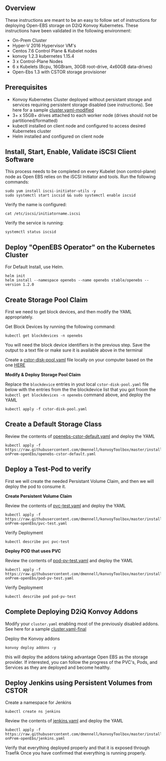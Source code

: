 ## Overview
These instructions are meant to be an easy to follow set of instructions for deploying Open-EBS storage on D2iQ Konvoy Kubernetes.  These instructions have been validated in the following environment:
* On-Prem Cluster
* Hyper-V 2016 Hypervisor VM's
* Centos 7.6 Control Plane & Kubelet nodes
* konvoy 1.2.3 kubernetes 1.15.4
* 3 x Control-Plane Nodes
* 6 x Kubelets (8cpu, 16GBram, 30GB root-drive, 4x60GB data-drives)
* Open-Ebs 1.3 with CSTOR storage provisioner


## Prerequisites
* Konvoy Kubernetes Cluster deployed without persistant storage and services requiring persistent storage disabled (see instructions).  See here for a sample [cluster.yaml-modified](https://raw.githubusercontent.com/dmennell/konvoyToolbox/master/install/konvoy-onPrem-openEbs/cluster.yaml-modified)
* 3+ x 55GB+ drives attached to each worker node (drives should not be partitioned/formatted)
* kubectl installed on client node and configured to access desired Kubernetes cluster
* Helm installed and configured on client node


## Install, Start, Enable, Validate iSCSI Client Software
This process needs to be completed on every Kubelet (non control-plane) node as Open EBS relies on the iSCSI Initiator and tools.  Run the following commands:
```
sudo yum install iscsi-initiator-utils -y
sudo systemctl start iscsid && sudo systemctl enable iscsid
```
Verify the name is configured:
```
cat /etc/iscsi/initiatorname.iscsi
```
Verify the service is running:
```
systemctl status iscsid
```


## Deploy "OpenEBS Operator" on the Kubernetes Cluster
For Default Install, use Helm.
```
helm init
helm install --namespace openebs --name openebs stable/openebs --version 1.2.0
```


## Create Storage Pool Claim
First we need to get block devices, and then modify the YAML appropriately.

Get Block Devices by running the following command:
```
kubectl get blockdevices -n openebs
```
You will need the block device identifiers in the previous step.  Save the output to a text file or make sure it is available above in the terminal 

Create a [cstor-disk-pool.yaml](https://raw.githubusercontent.com/dmennell/konvoyToolbox/master/install/konvoy-onPrem-openEbs/cstor-disk-pool.yaml) file locally on your computer based on the one [HERE](https://raw.githubusercontent.com/dmennell/konvoyToolbox/master/install/konvoy-onPrem-openEbs/cstor-disk-pool.yaml)

**Modify & Deploy Storage Pool Claim**

Replace the `blockdevice` entries in yout local `cstor-disk-pool.yaml` file below with the entries from the the blockdevice list that you got froom the `kubectl get blockdevices -n openebs` command above, and deploy the YAML
```
kubectl apply -f cstor-disk-pool.yaml
```


## Create a Default Storage Class
Review the contents of [openebs-cstor-default.yaml](https://raw.githubusercontent.com/dmennell/konvoyToolbox/master/install/konvoy-onPrem-openEbs/openebs-cstor-default.yaml) and deploy the YAML
```
kubectl apply -f https://raw.githubusercontent.com/dmennell/konvoyToolbox/master/install/konvoy-onPrem-openEbs/openebs-cstor-default.yaml
```

## Deploy a Test-Pod to verify
First we will create the needed Persistant Volume Claim, and then we will deploy the pod to consume it.

**Create Persistent Volume Claim**

Review the contents of [pvc-test.yaml](https://raw.githubusercontent.com/dmennell/konvoyToolbox/master/install/konvoy-onPrem-openEbs/pvc-test.yaml) and deploy the YAML
```
kubectl apply -f https://raw.githubusercontent.com/dmennell/konvoyToolbox/master/install/konvoy-onPrem-openEbs/pvc-test.yaml
```

Verify Deployment
```
kubectl describe pvc pvc-test
```

**Deploy POD that uses PVC**

Review the contents of [pod-pv-test.yaml](https://raw.githubusercontent.com/dmennell/konvoyToolbox/master/install/konvoy-onPrem-openEbs/pod-pv-test.yaml) and deploy the YAML
```
kubectl apply -f https://raw.githubusercontent.com/dmennell/konvoyToolbox/master/install/konvoy-onPrem-openEbs/pod-pv-test.yaml
```

Verify Deployment
```
kubectl describe pod pod-pv-test
```


## Complete Deploying D2iQ Konvoy Addons

Modify your `cluster.yaml` enabling most of the previously disabled addons.  See here for a sample [cluster.yaml-final](https://raw.githubusercontent.com/dmennell/konvoyToolbox/master/install/konvoy-onPrem-openEbs/cluster.yaml-final)

Deploy the Konvoy addons
```
konvoy deploy addons -y
```

this will deploy the addons taking advantage Open EBS as the storage provider.  If interested, you can follow the progress of the PVC's, Pods, and Services as they are deployed and become healthy.


## Deploy Jenkins using Persistent Volumes from CSTOR

Create a namespace for Jenkins
```
kubectl create ns jenkins
```
Review the contents of [jenkins.yaml](https://raw.githubusercontent.com/dmennell/konvoyToolbox/master/install/konvoy-onPrem-openEbs/jenkins.yaml) and deploy the YAML
```
kubectl apply -f https://raw.githubusercontent.com/dmennell/konvoyToolbox/master/install/konvoy-onPrem-openEbs/jenkins.yaml
```

Verify that everything deployed properly and that it is exposed through Traefik
Once you have confirmed that everything is running properly.
